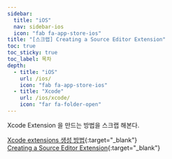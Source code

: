 ```yaml
---
sidebar:
  title: "iOS"
  nav: sidebar-ios
  icon: "fab fa-app-store-ios"
title: "[스크랩] Creating a Source Editor Extension"
toc: true
toc_sticky: true
toc_label: 목차
depth: 
  - title: "iOS"
    url: /ios/
    icon: "fab fa-app-store-ios"
  - title: "Xcode"
    url: /ios/xcode/
    icon: "far fa-folder-open"
---
```

Xcode Extension 을 만드는 방법을 스크랩 해본다.

[<i class="fas fa-link"></i> Xcode extensions 생성 방법](https://m.blog.naver.com/ksseo63/221753855635){:target="_blank"}  
[<i class="fas fa-link"></i> Creating a Source Editor Extension](https://developer.apple.com/documentation/xcodekit/creating_a_source_editor_extension){:target="_blank"}  


